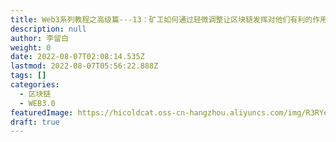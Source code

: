 ```yaml
---
title: Web3系列教程之高级篇---13：矿工如何通过轻微调整让区块链发挥对他们有利的作用
description: null
author: 李留白
weight: 0
date: 2022-08-07T02:08:14.535Z
lastmod: 2022-08-07T05:56:22.888Z
tags: []
categories:
  - 区块链
  - WEB3.0
featuredImage: https://hicoldcat.oss-cn-hangzhou.aliyuncs.com/img/R3RYera.png
draft: true
---
```


